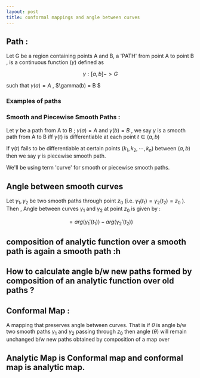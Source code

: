 ```yaml
---
layout: post
title: conformal mappings and angle between curves
---
```


## Path :

Let G be a region containing points A and B,
a 'PATH' from point A to point B , is a continuous function ($\gamma$) defined as

$$\gamma : [a,b] -> G$$

such that $\gamma(a) =A$ , 
$\gamma(b) = B $

### Examples of paths

### Smooth and Piecewise Smooth Paths :

Let $\gamma$ be a path from A to B ; $\gamma(a) =A$ and 
$\gamma(b) =B$ , we say $\gamma$ is a smooth path from A to B iff 
$\gamma(t)$ is differentiable at each point $t \in (a,b)$

If $\gamma(t)$ fails to be differentiable at certain points ($k_1,k_2, \cdots , k_n$) between $(a,b)$ then we say $\gamma$ is piecewise smooth path.

We'll be using term 'curve' for smooth or piecewise smooth paths.

## Angle between smooth curves

Let $\gamma_1,\gamma_2$ be two smooth paths through point $z_0$ (i.e. $\gamma_1 (t_1)= \gamma_2 (t_2) =z_0$ ).
Then , Angle between curves $\gamma_1$ and $\gamma_2$ at point $z_0$ is given by :

$$= arg({\gamma_1}'(t_1)) - arg({\gamma_2}'(t_2)) $$

## composition of analytic function over a smooth path is again a smooth path :h

## How to calculate angle b/w new paths formed by composition of an analytic function over old paths ?



## Conformal Map :

A mapping that preserves angle between curves.
That is if $\theta$ is angle b/w two smooth paths $\gamma_1$ and $\gamma_2$ passing through $z_0$ then angle ($\theta$) will remain unchanged b/w new paths obtained by composition of a map over 
## Analytic Map is Conformal map and conformal map is analytic map.
